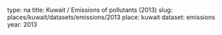 type: na
title: Kuwait / Emissions of pollutants (2013)
slug: places/kuwait/datasets/emissions/2013
place: kuwait
dataset: emissions
year: 2013
